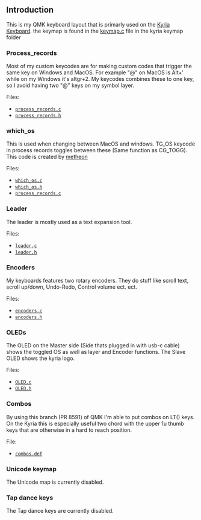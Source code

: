 ## Introduction
This is my QMK keyboard layout that is primarly used on the [Kyria Keyboard](https://splitkb.com). 
the keymap is found in the [keymap.c](https://github.com/mrkskk/qmk_firmware/tree/review/8591/keyboards/kyria/keymaps/mrkskk/keymap.c) file in the kyria keymap folder

### Process_records
Most of my custom keycodes are for making custom codes that trigger the same key on Windows and MacOS. For example "@" on MacOS is Alt+' while on my Windows it's altgr+2. My keycodes combines these to one key, so I avoid having two "@" keys on my symbol layer.

Files:

* [`process_records.c`](process_records.c)
* [`process_records.h`](process_records.h)

### which_os
This is used when changing between  MacOS  and windows. TG_OS keycode in process records toggles between these (Same function as CG_TOGG). This code is created by [metheon](hhttps://github.com/metheon/qmk_firmware/blob/metheon_early_combos/users/metheon/)

Files:

* [`which_os.c`](which_os.c)
* [`which_os.h`](which_os.h)
* [`process_records.c`](process_records.c)

### Leader
The leader is mostly used as a text expansion tool. 

Files:

* [`leader.c`](leader.c)
* [`leader.h`](leader.h)

### Encoders
My keyboards features two rotary encoders. They do stuff like scroll text, scroll up/down, Undo-Redo, Control volume ect. ect.

Files:

* [`encoders.c`](encoders.c)
* [`encoders.h`](encoders.h)

### OLEDs
The OLED on the Master side (Side thats plugged in with usb-c cable) shows the toggled OS as well as layer and Encoder functions. 
The Slave OLED shows the kyria logo.

Files:

* [`OLED.c`](OLED.c)
* [`OLED.h`](OLED.h)

### Combos
 By using this branch (PR 8591) of QMK I'm able to put combos on LT() keys.
 On the Kyria this is especially useful two chord with the upper 1u thumb keys that are otherwise in a hard to reach position.

File:
* [`combos.def`](combos.def)

### Unicode keymap
 The Unicode map is currently disabled. 

### Tap dance keys
 The Tap dance keys are currently disabled. 

 
